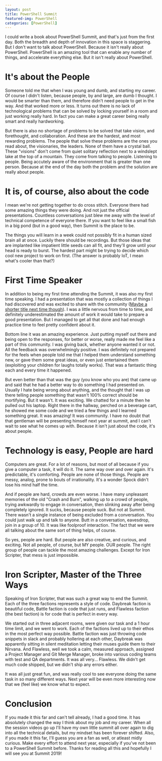 ```yaml
---
layout: post
title: PowerShell Summit
featured-img: PowerShell
categories: [PowerShell]
---
```


I could write a book about PowerShell Summit, and that's just from the first day.  Both the breadth and depth of innovation in this space is staggering.  But I don't want to talk about PowerShell.  Because it isn't really about PowerShell.  PowerShell is an amazing tool that can enable any number of things, and accelerate everything else.  But it isn't really about PowerShell.

# It's about the People

Someone told me that when I was young and dumb, and starting my career.  Of course I didn't listen, because people, by and large, are dumb I thought.  I would be smarter than them, and therefore didn't need people to get in the way.  And that worked more or less. It turns out there is no lack of technological problems that can be solved by locking yourself in a room and just working really hard.  In fact you can make a great career being really smart and really hardworking.

But there is also no shortage of problems to be solved that take vision, and forethought, and collaboration.  And these are the hardest, and most rewarding problems.  The people that solve these problems are the ones you read about, the visionaries, the leaders.  None of them have a crystal ball.  These "visions" don't come from quiet solitary reflection next to a windslept lake at the top of a mountain.  They come from talking to people.  Listening to people.  Being accutely aware of the environment that is greater than one person.  Because at the end of the day both the problem and the solution are really about people.

# It is, of course, also about the code

I mean we're not getting together to do cross stitch.  Everyone there had some amazing things they were doing.  And not just the official presentations.  Countless conversations just blew me away with the level of technical competence of everyone there.  If you want to feel like a small fish in a big pond (but in a good way), then Summit is the place to be.

The things you will learn in a week could not possibly fit in a human sized brain all at once.  Luckily there should be recordings.  But those ideas that are implanted like impatient little seeds can all fit, and they'll grow until your head is ready to burst.  The hardest part might be trying to decide which cool new project to work on first. (The answer is probably IoT, I mean what's cooler than that?)

# First Time Speaker

In addition to being my first time attending the Summit, it was also my first time speaking.  I had a presentation that was mostly a collection of things I had discovered and was excited to share with the community ([Maybe a shorter title next time though](https://github.com/murrahjm/PSSummit2018)).  I was a little nervous from time to time, and definitely underestimated the amount of work it would take to prepare a good presentation.  But I managed to get all that done and had enough practice time to feel pretty confident about it.

Bottom line it was an amazing experience.  Just putting myself out there and being open to the responses, for better or worse, really made me feel like a part of this community.  I was giving back, whether anyone wanted it or not.  All the feedback was overwhelmingly positive.  I was definitely not prepared for the feels when people told me that I helped them understand something new, or gave them some great ideas, or even just entertained them (exploiting your children for laughs totally works).  That was a fantastic thing each and every time it happened.

But even better than that was the guy (you know who you are) that came up and said that he had a better way to do something I had presented on.  Usually I hate being wrong about anything, and the thought that I was up there telling people something that wasn't 100% correct should be mortifying.  But it wasn't.  It was exciting.  We chatted for a minute then he pulled out his laptop.  Right there in the hallway, perched on a beverage cart, he showed me some code and we tried a few things and I learned something great.  It was amazing!  It was community.  I have no doubt that that gentleman will be presenting himself next year at summit, and I can't wait to see what he comes up with.  Because it isn't just about the code, it's about people.

# Technology is easy, People are hard

Computers are great.  For a lot of reasons, but most of all because if you give a computer a task, it will do it.  The same way over and over again.  It's predictable, it's comforting.  People are none of those things.  People are messy, analog, prone to bouts of irrationality.  It's a wonder Spock didn't lose his mind half the time.

And if people are hard, crowds are even worse.  I have many unpleasant memories of the old "Crash and Burn", walking up to a crowd of people, trying awkwardly to engage in conversation, then slinking away after being completely ignored.  It sucks, because people suck.  But not at Summit.  There wasn't a single instance of being excluded from a conversation.  You could just walk up and talk to anyone. Butt in a conversation, eavesdrop, join in a group of 10.  It was like foolproof interaction.  The fact that we were all talking about the same sort of thing helps, of course.

So yes, people are hard.  But people are also creative, and curious, and exciting.  Not all people, of course, but MY people.  OUR people.  The right group of people can tackle the most amazing challenges.  Except for Iron Scripter, that mess is just impossible.

# Iron Scripter, Master of the Three Ways

Speaking of Iron Scripter, that was such a great way to end the Summit.  Each of the three factions represents a style of code.  Daybreak faction is beautiful code, Battle faction is code that just runs, and Flawless faction (the best faction) is for code that is perfect in every way.

We started out in three adjacent rooms, were given our task and a 1 hour time limit, and we went to work.  Each of the factions lived up to their ethos in the most perfect way possible.  Battle faction was just throwing code snippets in slack and probably hollering at each other, Daybreak was apparently sitting in silent meditation letting their muses guide them to their Nirvana.  And Flawless, well we took a calm, measured approach, assigned a Project Manager and Git Merge Manager, broke into various coding teams with test and QA departments.  It was all very... Flawless.  We didn't get much code shipped, but we didn't ship any errors either.

It was all just great fun, and was really cool to see everyone doing the same task in so many different ways.  Next year will be even more interesting now that we (feel like) we know what to expect.

# Conclusion

If you made it this far and can't tell already, I had a good time.  It has absolutely changed the way I think about my job and my career.  When all the session videos go up I'll have my own little summit all over again to dig into all the technical details, but my mindset has been forever shifted.  Also, if you made it this far, I'll guess you are a fan as well, or atleast midly curious.  Make every effort to attend next year, especially if you've not been to a PowerShell Summit before.  Thanks for reading all this and hopefully I will see you at Summit 2019!